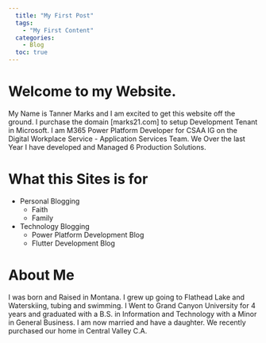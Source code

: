 ```yaml
---
  title: "My First Post"
  tags:
    - "My First Content"
  categories:
    - Blog
  toc: true
---
```


# Welcome to my Website. 

My Name is Tanner Marks and I am excited to get this website off the ground. I purchase the domain [marks21.com] to setup Development Tenant in Microsoft. I am M365 Power Platform Developer for CSAA IG on the Digital Workplace Service - Application Services Team. We Over the last Year I have developed and Managed 6 Production Solutions. 

# What this Sites is for

* Personal Blogging
  * Faith
  * Family
* Technology Blogging
  * Power Platform Development Blog
  * Flutter Development Blog

# About Me
I was born and Raised in Montana. I grew up going to Flathead Lake and Waterskiing, tubing and swimming. I Went to Grand Canyon University for 4 years and graduated with a B.S. in Information and Technology with a Minor in General Business. I am now married and have a daughter. We recently purchased our home in Central Valley C.A.

 

